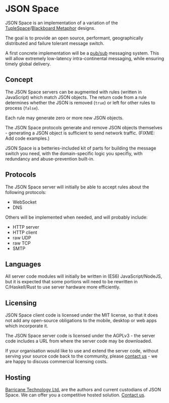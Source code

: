 JSON Space
==========

JSON Space is an implementation of a variation of the [TupleSpace](http://c2.com/cgi/wiki?TupleSpace)/[Blackboard Metaphor](https://en.wikipedia.org/wiki/Blackboard_system#Metaphor) designs.

The goal is to provide an open source, performant, geographically distributed and failure tolerant message switch.

A first concrete implementation will be a [pub/sub](https://en.wikipedia.org/wiki/Publish%E2%80%93subscribe_pattern) messaging system.  This will allow extremely low-latency intra-continental messaging, while ensuring timely global delivery. 


Concept
-------

The JSON Space servers can be augmented with rules (written in JavaScript) which match JSON objects.  The return code from a rule determines whether the JSON is removed (`true`) or left for other rules to process (`false`). 

Each rule may generate zero or more new JSON objects.

The JSON Space protocols generate and remove JSON objects themselves - generating a JSON object is sufficient to send network traffic.  (FIXME: Add code examples.)

JSON Space is a betteries-included kit of parts for building the message switch you need, with the domain-specific logic you specifiy, with redundancy and abuse-prevention built-in.


Protocols
---------

The JSON Space server will initially be able to accept rules about the following protocols:

* WebSocket
* DNS

Others will be implemented when needed, and will probably include:

* HTTP server
* HTTP client
* raw UDP
* raw TCP
* SMTP


Languages
---------

All server code modules will initially be written in (ES6) JavaScript/NodeJS, but it is expected that some portions will need to be rewritten in C/Haskell/Rust to use server hardware more efficiently.


Licensing
---------

JSON Space client code is licensed under the MIT license, so that it does not add any open-source obligations to the mobile, desktop or web apps which incorporate it.

The JSON Space server code is licensed under the AGPLv3 - the server code includes a URL from where the server code may be downloaded.

If your organisation would like to use and extend the server code, without serving your source code back to the community, please [contact us](jsonspace_licensing@barricane.com) - we are happy to discuss commercial licensing costs. 
 

Hosting
-------

[Barricane Technology Ltd.](http://www.barricane.com) are the authors and current custodians of JSON Space.  We can offer you a competitive hosted solution.  [Contact us](jsonspace_hosting@barricane.com).
